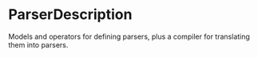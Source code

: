 # ParserDescription

Models and operators for defining parsers, plus a compiler for translating them into parsers.

